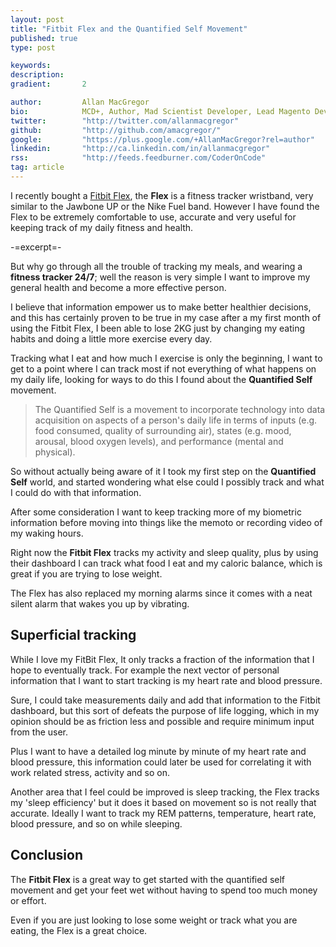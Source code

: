 ```yaml
---
layout: post
title: "Fitbit Flex and the Quantified Self Movement"
published: true
type: post

keywords:
description:
gradient: 		2

author: 		Allan MacGregor
bio: 			MCD+, Author, Mad Scientist Developer, Lead Magento Developer @demacmedia.
twitter: 		"http://twitter.com/allanmacgregor"
github: 		"http://github.com/amacgregor/"
google: 		"https://plus.google.com/+AllanMacGregor?rel=author"
linkedin: 		"http://ca.linkedin.com/in/allanmacgregor"
rss: 			"http://feeds.feedburner.com/CoderOnCode"
tag: article
---
```


I recently bought a [Fitbit Flex](http://www.fitbit.com/flex), the **Flex** is a fitness tracker wristband, very similar to the Jawbone UP or the Nike Fuel band. However I have found the Flex to be extremely comfortable to use, accurate and very useful for keeping track of my daily fitness and health.

-=excerpt=-

But why go through all the trouble of tracking my meals, and wearing a __fitness tracker 24/7__; well the reason is very simple I want to improve my general health and become a more effective person. 

I believe that information empower us to make better healthier decisions, and this has certainly proven to be true in my case after a my first month of using the Fitbit Flex, I been able to lose 2KG just by changing my eating habits and doing a little more exercise every day.

Tracking what I eat and how much I exercise is only the beginning, I want to get to a point where I can track most if not everything of what happens on my daily life, looking for ways to do this I found about the **Quantified Self** movement. 

> The Quantified Self is a movement to incorporate technology into data acquisition on aspects of a person's daily life in terms of inputs (e.g. food consumed, quality of surrounding air), states (e.g. mood, arousal, blood oxygen levels), and performance (mental and physical). 

So without actually being aware of it I took my first step on the **Quantified Self** world, and started wondering what else could I possibly track and what I could do with that information. 

After some consideration I want to keep tracking more of my biometric information before moving into things like the memoto or recording video of my waking hours.

Right now the **Fitbit Flex** tracks my activity and sleep quality, plus by using their dashboard I can track what food I eat and my caloric balance, which is great if you are trying to lose weight. 

The Flex has also replaced my morning alarms since it comes with a neat silent alarm that wakes you up by vibrating.

## Superficial tracking

While I love my FitBit Flex, It only tracks a fraction of the information that I hope to eventually track. For example the next vector of personal information that I want to start tracking is my heart rate and blood pressure.

Sure, I could take measurements daily and add that information to the Fitbit dashboard, but this sort of defeats the purpose of life logging, which in my opinion should be as friction less and possible and require minimum input from the user. 

Plus I want to have a detailed log minute by minute of my heart rate and blood pressure, this information could later be used for correlating it with work related stress, activity and so on.

Another area that I feel could be improved is sleep tracking, the Flex tracks my 'sleep efficiency' but it does it based on movement so is not really that accurate. Ideally I want to track my REM patterns, temperature, heart rate, blood pressure, and so on while sleeping.

## Conclusion

The **Fitbit Flex** is a great way to get started with the quantified self movement and get your feet wet without having to spend too much money or effort.

Even if you are just looking to lose some weight or track what you are eating, the Flex is a great choice.